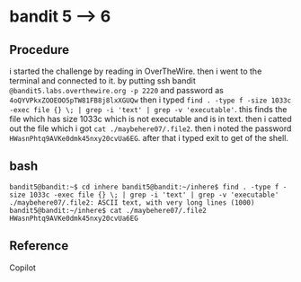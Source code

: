 # bandit 5 --> 6

## Procedure
i started the challenge by reading in OverTheWire.
then i went to the terminal and connected to it.
by putting ssh bandit `@bandit5.labs.overthewire.org -p 2220` 
and password as `4oQYVPkxZOOEOO5pTW81FB8j8lxXGUQw`
then i typed `find . -type f -size 1033c -exec file {} \; | grep -i 'text' | grep -v 'executable'`.
this finds the file which has size 1033c which is not executable and is in text.
then i catted out the file which i got `cat ./maybehere07/.file2`.
then i noted the password `HWasnPhtq9AVKe0dmk45nxy20cvUa6EG`.
after that i typed exit to get of the shell.

## bash
`bandit5@bandit:~$ cd inhere
bandit5@bandit:~/inhere$ find . -type f -size 1033c -exec file {} \; | grep -i 'text' | grep -v 'executable'
./maybehere07/.file2: ASCII text, with very long lines (1000)
bandit5@bandit:~/inhere$ cat ./maybehere07/.file2
HWasnPhtq9AVKe0dmk45nxy20cvUa6EG`

## Reference
Copilot

